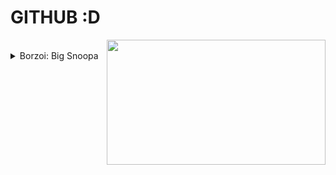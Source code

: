 # GITHUB :D 
<img align='right' src="https://github-readme-stats.vercel.app/api/top-langs/?username=nargin&layout=compact" height=200 width=350>
<br />
<details>
  <summary>Borzoi: Big Snoopa</summary>
  <img src=https://github.com/nargin/nargin/blob/main/big-snoopa.gif>
</details>

